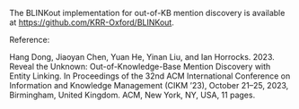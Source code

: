 The BLINKout implementation for out-of-KB mention discovery is available at https://github.com/KRR-Oxford/BLINKout.

Reference:

Hang Dong, Jiaoyan Chen, Yuan He, Yinan Liu, and Ian Horrocks. 2023. Reveal the Unknown: Out-of-Knowledge-Base Mention Discovery with Entity Linking. In Proceedings of the 32nd ACM International Conference on Information and Knowledge Management (CIKM ’23), October 21–25, 2023, Birmingham, United Kingdom. ACM, New York, NY, USA, 11 pages.